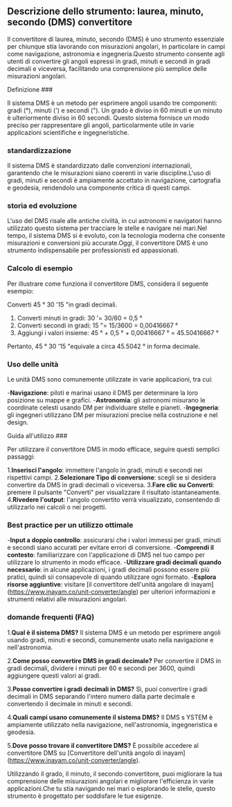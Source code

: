 ## Descrizione dello strumento: laurea, minuto, secondo (DMS) convertitore

Il convertitore di laurea, minuto, secondo (DMS) è uno strumento essenziale per chiunque stia lavorando con misurazioni angolari, in particolare in campi come navigazione, astronomia e ingegneria.Questo strumento consente agli utenti di convertire gli angoli espressi in gradi, minuti e secondi in gradi decimali e viceversa, facilitando una comprensione più semplice delle misurazioni angolari.

Definizione ###

Il sistema DMS è un metodo per esprimere angoli usando tre componenti: gradi (°), minuti (') e secondi ("). Un grado è diviso in 60 minuti e un minuto è ulteriormente diviso in 60 secondi. Questo sistema fornisce un modo preciso per rappresentare gli angoli, particolarmente utile in varie applicazioni scientifiche e ingegneristiche.

### standardizzazione

Il sistema DMS è standardizzato dalle convenzioni internazionali, garantendo che le misurazioni siano coerenti in varie discipline.L'uso di gradi, minuti e secondi è ampiamente accettato in navigazione, cartografia e geodesia, rendendolo una componente critica di questi campi.

### storia ed evoluzione

L'uso del DMS risale alle antiche civiltà, in cui astronomi e navigatori hanno utilizzato questo sistema per tracciare le stelle e navigare nei mari.Nel tempo, il sistema DMS si è evoluto, con la tecnologia moderna che consente misurazioni e conversioni più accurate.Oggi, il convertitore DMS è uno strumento indispensabile per professionisti ed appassionati.

### Calcolo di esempio

Per illustrare come funziona il convertitore DMS, considera il seguente esempio:

Converti 45 ° 30 '15 "in gradi decimali.

1. Converti minuti in gradi: 30 '= 30/60 = 0,5 °
2. Converti secondi in gradi: 15 "= 15/3600 = 0,00416667 °
3. Aggiungi i valori insieme: 45 ° + 0,5 ° + 0,00416667 ° = 45.50416667 °

Pertanto, 45 ° 30 '15 "equivale a circa 45.5042 ° in forma decimale.

### Uso delle unità

Le unità DMS sono comunemente utilizzate in varie applicazioni, tra cui:

-**Navigazione**: piloti e marinai usano il DMS per determinare la loro posizione su mappe e grafici.
-**Astronomia**: gli astronomi misurano le coordinate celesti usando DM per individuare stelle e pianeti.
-**Ingegneria**: gli ingegneri utilizzano DM per misurazioni precise nella costruzione e nel design.

Guida all'utilizzo ###

Per utilizzare il convertitore DMS in modo efficace, seguire questi semplici passaggi:

1.**Inserisci l'angolo**: immettere l'angolo in gradi, minuti e secondi nei rispettivi campi.
2.**Selezionare Tipo di conversione**: scegli se si desidera convertire da DMS in gradi decimali o viceversa.
3.**Fare clic su Converti**: premere il pulsante "Converti" per visualizzare il risultato istantaneamente.
4.**Rivedere l'output**: l'angolo convertito verrà visualizzato, consentendo di utilizzarlo nei calcoli o nei progetti.

### Best practice per un utilizzo ottimale

-**Input a doppio controllo**: assicurarsi che i valori immessi per gradi, minuti e secondi siano accurati per evitare errori di conversione.
-**Comprendi il contesto**: familiarizzare con l'applicazione di DMS nel tuo campo per utilizzare lo strumento in modo efficace.
-**Utilizzare gradi decimali quando necessario**: in alcune applicazioni, i gradi decimali possono essere più pratici, quindi sii consapevole di quando utilizzare ogni formato.
-**Esplora risorse aggiuntive**: visitare [il convertitore dell'unità angolare di inayam] (https://www.inayam.co/unit-converter/angle) per ulteriori informazioni e strumenti relativi alle misurazioni angolari.

### domande frequenti (FAQ)

1.**Qual è il sistema DMS?**
Il sistema DMS è un metodo per esprimere angoli usando gradi, minuti e secondi, comunemente usato nella navigazione e nell'astronomia.

2.**Come posso convertire DMS in gradi decimale?**
Per convertire il DMS in gradi decimali, dividere i minuti per 60 e secondi per 3600, quindi aggiungere questi valori ai gradi.

3.**Posso convertire i gradi decimali in DMS?**
Sì, puoi convertire i gradi decimali in DMS separando l'intero numero dalla parte decimale e convertendo il decimale in minuti e secondi.

4.**Quali campi usano comunemente il sistema DMS?**
Il DMS s YSTEM è ampiamente utilizzato nella navigazione, nell'astronomia, ingegneristica e geodesia.

5.**Dove posso trovare il convertitore DMS?**
È possibile accedere al convertitore DMS su [Convertitore dell'unità angolo di inayam] (https://www.inayam.co/unit-converter/angle).

Utilizzando il grado, il minuto, il secondo convertitore, puoi migliorare la tua comprensione delle misurazioni angolari e migliorare l'efficienza in varie applicazioni.Che tu stia navigando nei mari o esplorando le stelle, questo strumento è progettato per soddisfare le tue esigenze.
